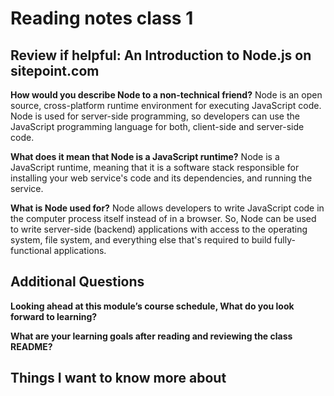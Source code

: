 # Reading notes class 1

## Review if helpful: An Introduction to Node.js on sitepoint.com

**How would you describe Node to a non-technical friend?**
Node is an open source, cross-platform runtime environment for executing JavaScript code. Node is used for server-side programming, so developers can use the JavaScript programming language for both, client-side and server-side code.

**What does it mean that Node is a JavaScript runtime?**
Node is a JavaScript runtime, meaning that it is a software stack responsible for installing your web service's code and its dependencies, and running the service.

**What is Node used for?**
Node allows developers to write JavaScript code in the computer process itself instead of in a browser. So, Node can be used to write server-side (backend) applications with access to the operating system, file system, and everything else that's required to build fully-functional applications.

## Additional Questions

**Looking ahead at this module’s course schedule, What do you look forward to learning?**

**What are your learning goals after reading and reviewing the class README?**

## Things I want to know more about
